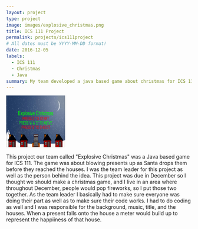 ```yaml
---
layout: project
type: project
image: images/explosive_christmas.png
title: ICS 111 Project
permalink: projects/ics111project
# All dates must be YYYY-MM-DD format!
date: 2016-12-05
labels:
  - ICS 111
  - Christmas
  - Java
summary: My team developed a java based game about christmas for ICS 111.
---
```



  <img class="ui small right floated rounded image" src="/images/explosive christmas.PNG" width="160" height="140">


This project our team called "Explosive Christmas" was a Java based game for ICS 111. The game was about blowing presents up as Santa drops them before they reached the houses. I was the team leader for this project as well as the person behind the idea. This project was due in December so I thought we should make a christmas game, and I live in an area where throughout December, people would pop fireworks, so I put those two together. As the team leader I basically had to make sure everyone was doing their part as well as to make sure their code works. I had to do coding as well and I was responsible for the background, music, title, and the houses. When a present falls onto the house a meter would build up to represent the happiiness of that house.



